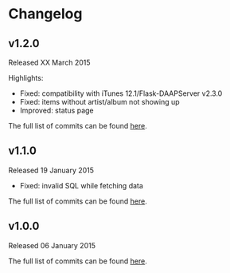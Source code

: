 # Changelog

## v1.2.0
Released XX March 2015

Highlights:
* Fixed: compatibility with iTunes 12.1/Flask-DAAPServer v2.3.0
* Fixed: items without artist/album not showing up
* Improved: status page

The full list of commits can be found [here](https://github.com/basilfx/flask-daapserver/compare/v1.1.0...v1.2.0).

## v1.1.0
Released 19 January 2015

* Fixed: invalid SQL while fetching data

The full list of commits can be found [here](https://github.com/basilfx/flask-daapserver/compare/v1.0.0...v1.1.0).

## v1.0.0
Released 06 January 2015

The full list of commits can be found [here](https://github.com/basilfx/flask-daapserver/compare/69dad8031f0b80675b4e37fabea3b2b0dc878278...v1.0.0).
